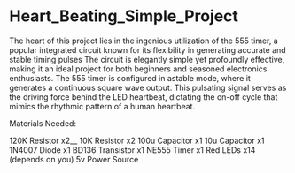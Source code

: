 # Heart_Beating_Simple_Project
The heart of this project lies in the ingenious utilization of the 555 timer, a popular integrated circuit known for its flexibility in generating accurate and stable timing pulses
The circuit is elegantly simple yet profoundly effective, making it an ideal project for both beginners and seasoned electronics enthusiasts. The 555 timer is configured in astable mode,
where it generates a continuous square wave output. This pulsating signal serves as the driving force behind the LED heartbeat, dictating the on-off cycle that mimics the rhythmic pattern of a human heartbeat.

Materials Needed:

120K Resistor x2__
10K Resistor x2
100u Capacitor x1
10u Capacitor x1
1N4007 Diode x1
BD136 Transistor x1
NE555 Timer x1
Red LEDs x14 (depends on you)
5v Power Source

